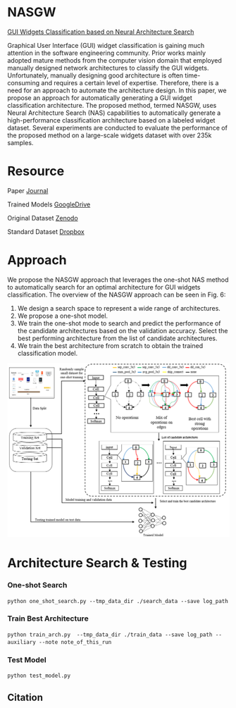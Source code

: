 # NASGW
[GUI Widgets Classification based on Neural Architecture Search](#)

Graphical User Interface (GUI) widget classification is gaining much attention in the software engineering community. Prior works mainly adopted mature methods from the computer vision domain that employed manually designed network architectures to classify the GUI widgets. Unfortunately, manually designing good architecture is often time-consuming and requires a certain level of expertise. Therefore, there is a need for an approach to automate the architecture design. In this paper, we propose an approach for automatically generating a GUI widget classification architecture. The proposed method, termed NASGW, uses Neural Architecture Search (NAS) capabilities to automatically generate a high-performance classification architecture based on a labeled widget dataset. Several experiments are conducted to evaluate the performance of the proposed method on a large-scale widgets dataset with over 235k samples.  

# Resource
Paper [Journal](#)

Trained Models [GoogleDrive](https://drive.google.com/file/d/1tVqJ_buFrI_r2tKYY6LMvWdxGPjmmvra/view?usp=sharing)

Original Dataset [Zenodo](https://zenodo.org/record/2530277#.YWgqL0lfiUl)

Standard Dataset [Dropbox](https://www.dropbox.com/sh/dqy52o900ijyxz2/AAAslJzQ2slZqpQzI7ZRI6tia?dl=0)

# Approach 
We propose the NASGW approach that leverages the one-shot NAS method to automatically search for an optimal architecture for GUI widgets classification. The overview of the NASGW approach can be seen in Fig. 6:
1. We design a search space to represent a wide range of architectures.
2. We propose a one-shot model. 
3. We train the one-shot mode to search and predict the performance of the candidate architectures based on the validation accuracy. Select the best performing architecture from the list of candidate architectures.
4. We train the best architecture from scratch to obtain the trained classification model. 

![Fig. 6](https://github.com/talk2kabir/NASGW/blob/main/NASGW.PNG)

# Architecture Search & Testing

### One-shot Search
`python one_shot_search.py --tmp_data_dir ./search_data --save log_path` 

### Train Best Architecture
`python train_arch.py  --tmp_data_dir ./train_data --save log_path --auxiliary --note note_of_this_run` 

### Test Model
`python test_model.py` 

## Citation


